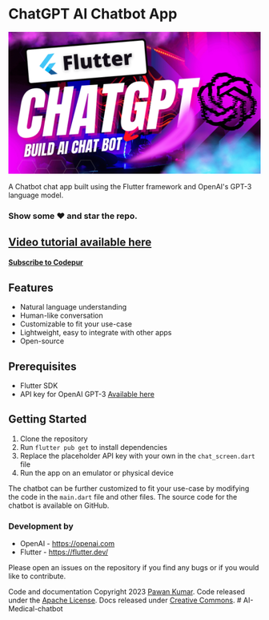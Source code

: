 # ChatGPT AI Chatbot App

<img src = "chat_gpt_1.png">
<p>
A Chatbot chat app built using the Flutter framework and OpenAI's GPT-3 language model.
</p>

### Show some :heart: and star the repo.

## [Video tutorial available here](https://youtu.be/94JmNb1IhX0)

#### [Subscribe to Codepur](https://youtube.com/hellocodepur)

## Features

- Natural language understanding
- Human-like conversation
- Customizable to fit your use-case
- Lightweight, easy to integrate with other apps
- Open-source

## Prerequisites

- Flutter SDK
- API key for OpenAI GPT-3 [Available here](https://beta.openai.com/account/api-keys)

## Getting Started

1. Clone the repository
2. Run `flutter pub get` to install dependencies
3. Replace the placeholder API key with your own in the `chat_screen.dart` file
4. Run the app on an emulator or physical device

The chatbot can be further customized to fit your use-case by modifying the code in the `main.dart` file and other files. The source code for the chatbot is available on GitHub.

### Development by

- OpenAI - https://openai.com
- Flutter - https://flutter.dev/

Please open an issues on the repository if you find any bugs or if you would like to contribute.

Code and documentation Copyright 2023 [Pawan Kumar](https://www.codepur.dev). Code released under the [Apache License](./LICENSE). Docs released under [Creative Commons](https://creativecommons.org/licenses/by/3.0/).
#   A I - M e d i c a l - c h a t b o t 
 
 